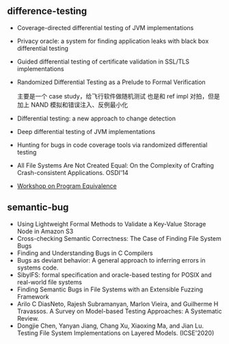 ## difference-testing
- Coverage-directed differential testing of JVM implementations
- Privacy oracle: a system for finding application leaks with black box differential testing
- Guided differential testing of certificate validation in SSL/TLS implementations
- Randomized Differential Testing as a Prelude to Formal Verification

   主要是一个 case study，给飞行软件做随机测试
    也是和 ref impl 对拍，但是加上 NAND 模拟和错误注入、反例最小化

- Differential testing: a new approach to change detection
- Deep differential testing of JVM implementations
- Hunting for bugs in code coverage tools via randomized differential testing
-  All File Systems Are Not Created Equal: On the Complexity of Crafting Crash-consistent Applications. OSDI'14
- [Workshop on Program Equivalence](http://eecs.qmul.ac.uk/~nikost/wpe2016/tlks.html)

## semantic-bug
- Using Lightweight Formal Methods to Validate a Key-Value Storage Node in Amazon S3
- Cross-checking Semantic Correctness: The Case of Finding File System Bugs
- Finding and Understanding Bugs in C Compilers
- Bugs as deviant behavior: A general approach to inferring errors in systems code.
- SibylFS: formal specification and oracle-based testing for POSIX and real-world file systems
- Finding Semantic Bugs in File Systems with an Extensible Fuzzing Framework
- Arilo C DiasNeto, Rajesh Subramanyan, Marlon Vieira, and Guilherme H Travassos. A Survey on Model-based Testing Approaches: A Systematic Review.
- Dongjie Chen, Yanyan Jiang, Chang Xu, Xiaoxing Ma, and Jian Lu. Testing File System Implementations on Layered Models. (ICSE'2020)
